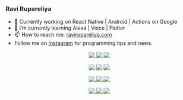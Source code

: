 ### Ravi Rupareliya

- 🔭 Currently working on React Native | Android | Actions on Google
- 🌱 I’m currently learning Alexa | Voice | Flutter
- 📫 How to reach me: [ravirupareliya.com](https://ravirupareliya.com)
- Follow me on [Instagram](https://www.instagram.com/ravi.rupareliya/) for programming tips and news.

<a href="https://www.instagram.com/ravi.rupareliya/" target="_blank">
<!-- insta-feed:START-->
<p align="center">
<img align="center" src=https://scontent-dfw5-2.cdninstagram.com/v/t51.2885-15/326256887_1216267405629782_5084984015649362726_n.webp?stp=dst-jpg_e35_s150x150&_nc_ht=scontent-dfw5-2.cdninstagram.com&_nc_cat=102&_nc_ohc=fhLFGGwbGc0AX8bqPef&edm=ABfd0MgBAAAA&ccb=7-5&oh=00_AfANweVupBCfM7DyGV1Ug3WiQyVe5XZ5wye40qi9UPeLQQ&oe=63D04BAF&_nc_sid=7bff83 />
<img align="center" src=https://scontent-dfw5-2.cdninstagram.com/v/t51.2885-15/324847574_671752137982456_540356321904405085_n.webp?stp=dst-jpg_e35_s150x150&_nc_ht=scontent-dfw5-2.cdninstagram.com&_nc_cat=104&_nc_ohc=wd1YiG4SpGEAX_Hwx_q&edm=ABfd0MgBAAAA&ccb=7-5&oh=00_AfByX3bqXjNxWN-FjilQ_aMA6VZFOfZvv_-rwu7GlvhSDg&oe=63CFD35E&_nc_sid=7bff83 />
<img align="center" src=https://scontent-dfw5-2.cdninstagram.com/v/t51.2885-15/323103557_1578566989253281_6253889369928417640_n.webp?stp=dst-jpg_e35_s150x150&_nc_ht=scontent-dfw5-2.cdninstagram.com&_nc_cat=101&_nc_ohc=CkBrBK6cfQQAX9UsiL5&edm=ABfd0MgBAAAA&ccb=7-5&oh=00_AfCB7Hp4Cl1LgC00GCjLO2p9D_VmRfC96NRnjGpESOpB8g&oe=63CF9FF5&_nc_sid=7bff83 />
</p>
<p align="center">
<img align="center" src=https://scontent-dfw5-2.cdninstagram.com/v/t51.2885-15/241172230_146598524308348_2627229086716801357_n.jpg?stp=dst-jpg_e35_s150x150&_nc_ht=scontent-dfw5-2.cdninstagram.com&_nc_cat=104&_nc_ohc=6E5mUAnnsU0AX_3saZd&edm=ABfd0MgBAAAA&ccb=7-5&oh=00_AfCqjwxEgJBAaTU4aIqqKbTRrWeJdAqaUGZxaP2s6tsdyA&oe=63CFC941&_nc_sid=7bff83 />
<img align="center" src=https://scontent-dfw5-2.cdninstagram.com/v/t51.2885-15/122425343_1572645589603046_1626634953961554534_n.jpg?stp=dst-jpg_e35_s150x150&_nc_ht=scontent-dfw5-2.cdninstagram.com&_nc_cat=102&_nc_ohc=KvgzLYIL0-cAX85EsEz&edm=ABfd0MgBAAAA&ccb=7-5&oh=00_AfA-xS7mKkmzb1KyTgPc5AWKz34ugtnvc2jMQcubMZffyQ&oe=63CF86CB&_nc_sid=7bff83 />
<img align="center" src=https://scontent-dfw5-2.cdninstagram.com/v/t51.2885-15/119738360_171946631175661_8308691936849414239_n.jpg?stp=dst-jpg_e35_s150x150&_nc_ht=scontent-dfw5-2.cdninstagram.com&_nc_cat=101&_nc_ohc=lx9y7wrRCJYAX88OXKw&edm=ABfd0MgBAAAA&ccb=7-5&oh=00_AfB-RJvR7eu-zqgn6ce7ZYEgIMPdoVTPqHNQkNSdLETGwg&oe=63CF72D1&_nc_sid=7bff83 />
</p>
<p align="center">
<img align="center" src=https://scontent-dfw5-2.cdninstagram.com/v/t51.2885-15/119471335_3325605627530848_5783608158621298966_n.jpg?stp=dst-jpg_e35_s150x150&_nc_ht=scontent-dfw5-2.cdninstagram.com&_nc_cat=104&_nc_ohc=IuX-AJ_OIosAX-IdR1Y&edm=ABfd0MgBAAAA&ccb=7-5&oh=00_AfCEy1XzPsEqgqd46E-VPacwHzMA54e3yvRZd7uEW9AW4w&oe=63CF33CB&_nc_sid=7bff83 />
<img align="center" src=https://scontent-dfw5-2.cdninstagram.com/v/t51.2885-15/118735524_155532192843864_2438830621806811548_n.jpg?stp=dst-jpg_e35_s150x150&_nc_ht=scontent-dfw5-2.cdninstagram.com&_nc_cat=100&_nc_ohc=y-vYr1LEF2MAX90YfEn&edm=ABfd0MgBAAAA&ccb=7-5&oh=00_AfDDVWo8ydYDsae3SlO5D3YU7o-N5pBKQg7joB7EM09utA&oe=63CF1DE2&_nc_sid=7bff83 />
<img align="center" src=https://scontent-dfw5-2.cdninstagram.com/v/t51.2885-15/118358282_793232521422249_4194198869826492121_n.jpg?stp=dst-jpg_e35_s150x150&_nc_ht=scontent-dfw5-2.cdninstagram.com&_nc_cat=109&_nc_ohc=-7rbTUonrVEAX_1ST7D&edm=ABfd0MgBAAAA&ccb=7-5&oh=00_AfADOyJvPTIUhH4TlgvaiKTwQbLO0UOgmF1IsDy50jbktQ&oe=63D072F8&_nc_sid=7bff83 />
</p>
<p align="center">
<img align="center" src=https://scontent-dfw5-2.cdninstagram.com/v/t51.2885-15/118083536_653646245259286_4437462516989252087_n.jpg?stp=dst-jpg_e35_s150x150&_nc_ht=scontent-dfw5-2.cdninstagram.com&_nc_cat=110&_nc_ohc=HmwkjUtEC7AAX-zjPYd&edm=ABfd0MgBAAAA&ccb=7-5&oh=00_AfAesxJXEMRa9XDYBXvkAFu-gq21c3zUOWxQbC2ImmoEqg&oe=63CEAE18&_nc_sid=7bff83 />
<img align="center" src=https://scontent-dfw5-2.cdninstagram.com/v/t51.2885-15/118175330_604822603490734_6882222491011634628_n.jpg?stp=dst-jpg_e35_s150x150&_nc_ht=scontent-dfw5-2.cdninstagram.com&_nc_cat=110&_nc_ohc=rD2p6zAm4zgAX8DDIW_&edm=ABfd0MgBAAAA&ccb=7-5&oh=00_AfAesgYl1_AMXFdcrQhbhWgYYqFvKB1jCJaS0jVn0RofgA&oe=63CE8EFB&_nc_sid=7bff83 />
<img align="center" src=https://scontent-dfw5-2.cdninstagram.com/v/t51.2885-15/117801930_118850686597100_8281062695853943386_n.jpg?stp=dst-jpg_e35_s150x150&_nc_ht=scontent-dfw5-2.cdninstagram.com&_nc_cat=108&_nc_ohc=2BzKjddzpygAX-dNez-&edm=ABfd0MgBAAAA&ccb=7-5&oh=00_AfDnfdPsDub5V5sTsN-S41Y4pCt8l7gPKl7IShuwKLB5uQ&oe=63CEAA34&_nc_sid=7bff83 />
</p>

<!-- insta-feed:END-->
</a>
